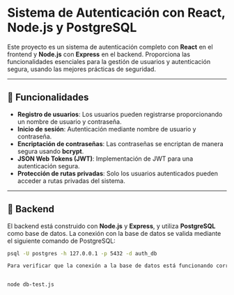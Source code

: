 # Sistema de Autenticación con React, Node.js y PostgreSQL

Este proyecto es un sistema de autenticación completo con **React** en el frontend y **Node.js** con **Express** en el backend. Proporciona las funcionalidades esenciales para la gestión de usuarios y autenticación segura, usando las mejores prácticas de seguridad.

---

## 🚀 Funcionalidades

- **Registro de usuarios**: Los usuarios pueden registrarse proporcionando un nombre de usuario y contraseña.
- **Inicio de sesión**: Autenticación mediante nombre de usuario y contraseña.
- **Encriptación de contraseñas**: Las contraseñas se encriptan de manera segura usando **bcrypt**.
- **JSON Web Tokens (JWT)**: Implementación de JWT para una autenticación segura.
- **Protección de rutas privadas**: Solo los usuarios autenticados pueden acceder a rutas privadas del sistema.

---

## 🔧 Backend

El backend está construido con **Node.js** y **Express**, y utiliza **PostgreSQL** como base de datos. La conexión con la base de datos se valida mediante el siguiente comando de PostgreSQL:

```bash
psql -U postgres -h 127.0.0.1 -p 5432 -d auth_db

Para verificar que la conexión a la base de datos está funcionando correctamente, revisa la configuración en el archivo db-test.js y ejecuta el siguiente comando:


node db-test.js
